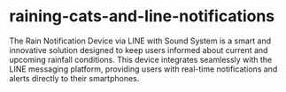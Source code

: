 # raining-cats-and-line-notifications
The Rain Notification Device via LINE with Sound System is a smart and innovative solution designed to keep users informed about current and upcoming rainfall conditions. This device integrates seamlessly with the LINE messaging platform, providing users with real-time notifications and alerts directly to their smartphones.

